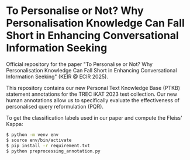 # To Personalise or Not? Why Personalisation Knowledge Can Fall Short in Enhancing Conversational Information Seeking

Official repository for the paper "To Personalise or Not? Why Personalisation Knowledge Can Fall Short in Enhancing Conversational Information Seeking" (KEIR @ ECIR 2025).

This repository contains our new Personal Text Knowledge Base (PTKB) statement annotations for the TREC iKAT 2023 test collection. Our new human annotations allow us to specifically evaluate the effectiveness of personalised query reformulation (PQR).

To get the classification labels used in our paper and compute the Fleiss' Kappa:
```bash
$ python -m venv env
$ source env/bin/activate
$ pip install -r requirement.txt
$ python preprocessing_annotation.py
```